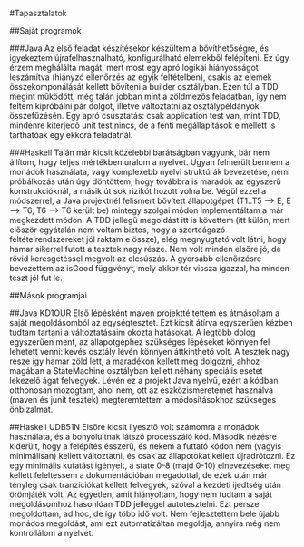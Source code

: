 #Tapasztalatok

##Saját programok

###Java
Az első feladat készítésekor készültem a bővíthetőségre, és igyekeztem újrafelhasználható, konfigurálható elemekből felépíteni. Ez úgy érzem meghálálta magát, mert most egy apró logikai hiányosságot leszámítva (hiányzó ellenőrzés az egyik feltételben), csakis az elemek összekomponálását kellett bővíteni a builder osztályban.
Ezen túl a TDD megint működött, még talán jobban mint a zöldmezős feladatban, így nem féltem kipróbálni pár dolgot, illetve változtatni az osztálypéldányok összefűzésén. Egy apró csúsztatás: csak application test van, mint TDD, mindenre kiterjedő unit test nincs, de a fenti megállapítások e mellett is tarthatóak egy ekkora feladatnál.

###Haskell
Talán már kicsit közelebbi barátságban vagyunk, bár nem állítom, hogy teljes mértékben uralom a nyelvet. Ugyan felmerült bennem a monádok használata, vagy komplexebb nyelvi struktúrák bevezetése, némi próbálkozás után úgy döntöttem, hogy továbbra is maradok az egyszerű konstrukcióknál, a másik út sok rizikót hozott volna be. Végül ezzel a módszerrel, a Java projektnél felismert bővített állapotgépet (T1..T5 --> E, E --> T6, T6 --> T6 került be) mintegy szolgai módon implementáltam a már megkezdett módon. A TDD jellegű megoldást itt is követtem (itt külön, mert először egyátalán nem voltam biztos, hogy a szerteágazó feltételrendszereket jól raktam e össze), elég megnyugtató volt látni, hogy hamar sikerrel futott a tesztek nagy része. Nem volt minden elsőre jó, de rövid keresgetéssel megvolt az elcsúszás. A gyorsabb ellenőrzésre bevezettem az isGood függvényt, mely akkor tér vissza igazzal, ha minden teszt jól fut le.

##Mások programjai

##Java KD1OUR
Első lépésként maven projektté tettem és átmásoltam a saját megoldásomból az egységtesztet. Ezt kicsit átírva egyszerűen kézben tudtam tartani a változtatásaim okozta hatásokat. A legtöbb dolog egyszerűen ment, az állapotgéphez szükséges lépéseket könnyen fel lehetett venni: kevés osztály lévén könnyen áttkinthető volt. A tesztek nagy része így hamar zöld lett, a maradékon kellett még dolgozni, ahhoz magában a StateMachine osztályban kellett néhány speciális esetet lekezelő ágat felvegyek. Lévén ez a projekt Java nyelvű, ezért a kódban otthonosan mozogtam, ahol nem, ott az eszközismeretemet használva (maven és junit tesztek) megteremtettem a módosításokhoz szükséges önbizalmat.

##Haskell UDB51N
Elsőre kicsit ilyesztő volt számomra a monádok használata, és a bonyolultnak látszó processzáló kód. Második nézésre kiderült, hogy a felépítés ésszerű, és nekem a futtató kódon nem (vagyis minimálisan) kellett változtatni, és csak az állapotokat kellett újradrótozni. Ez egy minimális kutatást igényelt, a state 0-8 (majd 0-10) elnevezéseket meg kellett feleltessem a dokumentációban megadottal, de ezek után már tényleg csak tranzíciókat kellett felvegyek, szóval a kezdeti ijedtség után örömjáték volt. Az egyetlen, amit hiányoltam, hogy nem tudtam a saját megoldásomhoz hasonlóan TDD jelleggel autotesztelni. Ezt persze megoldottam, ad hoc, de így több idő volt. Nem fejlesztettem bele újabb monádos megoldást, ami ezt automatizáltan megoldja, annyira még nem kontrollálom a nyelvet.
